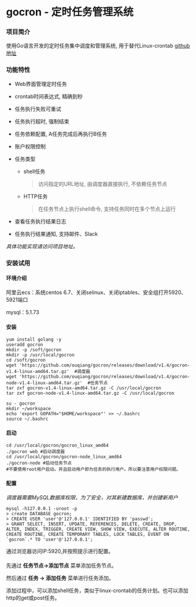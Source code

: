 # gocron - 定时任务管理系统

### 项目简介

使用Go语言开发的定时任务集中调度和管理系统, 用于替代Linux-crontab [github地址](https://github.com/ouqiang/gocron)

### 功能特性

- Web界面管理定时任务
- crontab时间表达式, 精确到秒
- 任务执行失败可重试
- 任务执行超时, 强制结束
- 任务依赖配置, A任务完成后再执行B任务
- 账户权限控制
- 任务类型
  - shell任务   
    >访问指定的URL地址, 由调度器直接执行, 不依赖任务节点
  - HTTP任务   
    >在任务节点上执行shell命令, 支持任务同时在多个节点上运行

- 查看任务执行结果日志
- 任务执行结果通知, 支持邮件、Slack

*具体功能实现请访问项目地址。*



### 安装试用

#### 环境介绍

阿里云ecs：系统centos 6.7、关闭selinux、关闭iptables、安全组打开5920、5921端口

mysql：5.1.73

#### 安装

    yum install golang -y
    useradd gocron
    mkdir -p /soft/gocron
    mkdir -p /usr/local/gocron
    cd /soft/gocron
    wget 'https://github.com/ouqiang/gocron/releases/download/v1.4/gocron-v1.4-linux-amd64.tar.gz'  #调度器
    wget 'https://github.com/ouqiang/gocron/releases/download/v1.4/gocron-node-v1.4-linux-amd64.tar.gz'  #任务节点
    tar zxf gocron-v1.4-linux-amd64.tar.gz -C /usr/local/gocron
    tar zxf gocron-node-v1.4-linux-amd64.tar.gz -C /usr/local/gocron
    
    su - gocron
    mkdir ~/workspace
    echo 'export GOPATH="$HOME/workspace"' >> ~/.bashrc
    source ~/.bashrc

#### 启动

    cd /usr/local/gocron/gocron_linux_amd64
    ./gocron web #启动调度器
    cd /usr/local/gocron/gocron-node_linux_amd64
    ./gocron-node #启动任务节点
    #不要使用root用户启动。并且启动用户即为任务的执行用户。所以要注意用户权限问题。

#### 配置

*调度器需要MySQL数据库权限，为了安全，对其新建数据库，并创建新用户*
    
    mysql -h127.0.0.1 -uroot -p
    > create DATABASE gocron;
    > CREATE USER 'user'@'127.0.0.1' IDENTIFIED BY 'passwd';
    > GRANT SELECT, INSERT, UPDATE, REFERENCES, DELETE, CREATE, DROP, ALTER, INDEX, TRIGGER, CREATE VIEW, SHOW VIEW, EXECUTE, ALTER ROUTINE, CREATE ROUTINE, CREATE TEMPORARY TABLES, LOCK TABLES, EVENT ON `gocron`.* TO 'user'@'127.0.0.1'; 


通过浏览器访问IP:5920,并按照提示进行配置。

#### 

先通过 **任务节点->添加节点** 菜单添加任务节点。

然后通过 **任务 -> 添加任务** 菜单进行任务添加。

添加过程中，可以添加shell任务，类似于linux-crontab的任务计划。也可以添加http的get或post任务。
